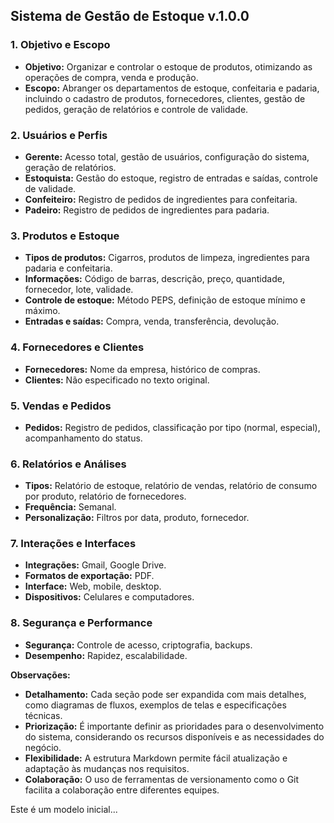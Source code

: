 ## Sistema de Gestão de Estoque v.1.0.0

### 1. Objetivo e Escopo
* **Objetivo:** Organizar e controlar o estoque de produtos, otimizando as operações de compra, venda e produção.
* **Escopo:** Abranger os departamentos de estoque, confeitaria e padaria, incluindo o cadastro de produtos, fornecedores, clientes, gestão de pedidos, geração de relatórios e controle de validade.

### 2. Usuários e Perfis
* **Gerente:** Acesso total, gestão de usuários, configuração do sistema, geração de relatórios.
* **Estoquista:** Gestão do estoque, registro de entradas e saídas, controle de validade.
* **Confeiteiro:** Registro de pedidos de ingredientes para confeitaria.
* **Padeiro:** Registro de pedidos de ingredientes para padaria.

### 3. Produtos e Estoque
* **Tipos de produtos:** Cigarros, produtos de limpeza, ingredientes para padaria e confeitaria.
* **Informações:** Código de barras, descrição, preço, quantidade, fornecedor, lote, validade.
* **Controle de estoque:** Método PEPS, definição de estoque mínimo e máximo.
* **Entradas e saídas:** Compra, venda, transferência, devolução.

### 4. Fornecedores e Clientes
* **Fornecedores:** Nome da empresa, histórico de compras.
* **Clientes:** Não especificado no texto original.

### 5. Vendas e Pedidos
* **Pedidos:** Registro de pedidos, classificação por tipo (normal, especial), acompanhamento do status.

### 6. Relatórios e Análises
* **Tipos:** Relatório de estoque, relatório de vendas, relatório de consumo por produto, relatório de fornecedores.
* **Frequência:** Semanal.
* **Personalização:** Filtros por data, produto, fornecedor.

### 7. Interações e Interfaces
* **Integrações:** Gmail, Google Drive.
* **Formatos de exportação:** PDF.
* **Interface:** Web, mobile, desktop.
* **Dispositivos:** Celulares e computadores.

### 8. Segurança e Performance
* **Segurança:** Controle de acesso, criptografia, backups.
* **Desempenho:** Rapidez, escalabilidade.

**Observações:**

* **Detalhamento:** Cada seção pode ser expandida com mais detalhes, como diagramas de fluxos, exemplos de telas e especificações técnicas.
* **Priorização:** É importante definir as prioridades para o desenvolvimento do sistema, considerando os recursos disponíveis e as necessidades do negócio.
* **Flexibilidade:** A estrutura Markdown permite fácil atualização e adaptação às mudanças nos requisitos.
* **Colaboração:** O uso de ferramentas de versionamento como o Git facilita a colaboração entre diferentes equipes.


Este é um modelo inicial...


